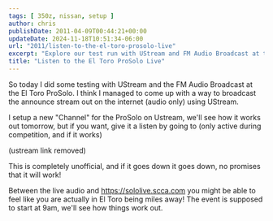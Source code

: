 ```yaml
---
tags: [ 350z, nissan, setup ]
author: chris
publishDate: 2011-04-09T00:44:21+00:00
updateDate: 2024-11-18T10:51:34-06:00
url: "2011/listen-to-the-el-toro-prosolo-live"
excerpt: "Explore our test run with UStream and FM Audio Broadcast at the El Toro ProSolo. Journey with us as we create an innovative way to livestream car raci..."
title: "Listen to the El Toro ProSolo Live"
---
```


So today I did some testing with UStream and the FM Audio Broadcast at the El Toro ProSolo. I think I managed to come up with a way to broadcast the announce stream out on the internet (audio only) using UStream.

I setup a new "Channel" for the ProSolo on Ustream, we'll see how it works out tomorrow, but if you want, give it a listen by going to (only active during competition, and if it works)

(ustream link removed)

This is completely unofficial, and if it goes down it goes down, no promises that it will work! 

Between the live audio and https://sololive.scca.com you might be able to feel like you are actually in El Toro being miles away! The event is supposed to start at 9am, we'll see how things work out.
